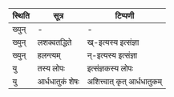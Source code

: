 | स्थिति | सूत्र | टिप्पणी |
| ----- | ------- | ------ |
| ख्युन् | - | - |
| ख्युन् | लशक्वतद्धिते | ख्-इत्यस्य इत्संज्ञा |
| ख्युन् | हलन्त्यम् | न्-इत्यस्य इत्संज्ञा |
| यु | तस्य लोपः | इत्संज्ञकस्य लोपः |
| यु | आर्धधातुकं शेषः | अशित्त्वात् कृत् आर्धधातुकम् |

